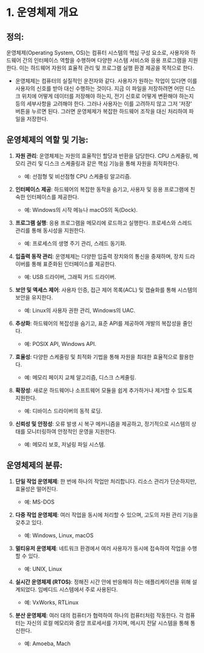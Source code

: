 # 1. 운영체제 개요

## 정의:
운영체제(Operating System, OS)는 컴퓨터 시스템의 핵심 구성 요소로, 사용자와 하드웨어 간의 인터페이스 역할을 수행하며 다양한 시스템 서비스와 응용 프로그램을 지원한다. 이는 하드웨어 자원의 효율적 관리 및 프로그램 실행 환경 제공을 목적으로 한다.

- 운영체제는 컴퓨터의 실질적인 운전자와 같다. 사용자가 원하는 작업이 있다면 이를 사용자의 신호를 받아 대신 수행하는 것이다. 지금 이 파일을 저장하려면 어떤 디스크 위치에 어떻게 데이터를 저장해야 하는지, 전기 신호로 어떻게 변환해야 하는지 등의 세부사항을 고려해야 한다. 그러나 사용자는 이를 고려하지 않고 그저 '저장' 버튼을 누르면 된다. 그러면 운영체제가 복잡한 하드웨어 조작을 대신 처리하여 파일을 저장한다.

## 운영체제의 역할 및 기능:

1. **자원 관리**: 운영체제는 자원의 효율적인 할당과 반환을 담당한다. CPU 스케줄링, 메모리 관리 및 디스크 스케줄링과 같은 핵심 기능을 통해 자원을 최적화한다.
    - 예: 선점형 및 비선점형 CPU 스케줄링 알고리즘.

2. **인터페이스 제공**: 하드웨어의 복잡한 동작을 숨기고, 사용자 및 응용 프로그램에 친숙한 인터페이스를 제공한다.
    - 예: Windows의 시작 메뉴나 macOS의 독(Dock).

3. **프로그램 실행**: 응용 프로그램을 메모리에 로드하고 실행한다. 프로세스와 스레드 관리를 통해 동시성을 지원한다.
    - 예: 프로세스의 생명 주기 관리, 스레드 동기화.

4. **입출력 동작 관리**: 운영체제는 다양한 입출력 장치와의 통신을 중재하며, 장치 드라이버를 통해 표준화된 인터페이스를 제공한다.
    - 예: USB 드라이버, 그래픽 카드 드라이버.

5. **보안 및 액세스 제어**: 사용자 인증, 접근 제어 목록(ACL) 및 캡슐화를 통해 시스템의 보안을 유지한다.
    - 예: Linux의 사용자 권한 관리, Windows의 UAC.

6. **추상화**: 하드웨어의 복잡성을 숨기고, 표준 API를 제공하여 개발의 복잡성을 줄인다.
    - 예: POSIX API, Windows API.

7. **효율성**: 다양한 스케줄링 및 최적화 기법을 통해 자원을 최대한 효율적으로 활용한다.
    - 예: 메모리 페이지 교체 알고리즘, 디스크 스케줄링.

8. **확장성**: 새로운 하드웨어나 소프트웨어 모듈을 쉽게 추가하거나 제거할 수 있도록 지원한다.
    - 예: 디바이스 드라이버의 동적 로딩.

9. **신뢰성 및 안정성**: 오류 발생 시 복구 메커니즘을 제공하고, 정기적으로 시스템의 상태를 모니터링하여 안정적인 운영을 지원한다.
    - 예: 메모리 보호, 저널링 파일 시스템.

## 운영체제의 분류:

1. **단일 작업 운영체제**: 한 번에 하나의 작업만 처리합니다. 리소스 관리가 단순하지만, 효율성은 떨어진다.
    - 예: MS-DOS

2. **다중 작업 운영체제**: 여러 작업을 동시에 처리할 수 있으며, 고도의 자원 관리 기능을 갖추고 있다.
    - 예: Windows, Linux, macOS

3. **멀티유저 운영체제**: 네트워크 환경에서 여러 사용자가 동시에 접속하여 작업을 수행할 수 있다.
    - 예: UNIX, Linux

4. **실시간 운영체제 (RTOS)**: 정해진 시간 안에 반응해야 하는 애플리케이션을 위해 설계되었다. 임베디드 시스템에서 주로 사용된다.
    - 예: VxWorks, RTLinux

5. **분산 운영체제**: 여러 대의 컴퓨터가 협력하여 하나의 컴퓨터처럼 작동한다. 각 컴퓨터는 자신의 로컬 메모리와 중앙 프로세서를 가지며, 메시지 전달 시스템을 통해 통신한다.
    - 예: Amoeba, Mach
